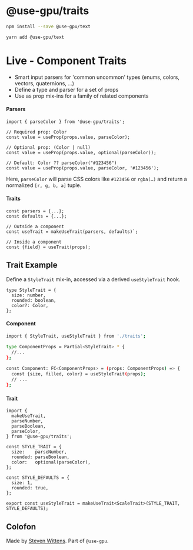 # @use-gpu/traits

```sh
npm install --save @use-gpu/text
```

```sh
yarn add @use-gpu/text
```

# Live - Component Traits

- Smart input parsers for 'common uncommon' types (enums, colors, vectors, quaternions, ...)
- Define a type and parser for a set of props
- Use as prop mix-ins for a family of related components

#### Parsers

```tsx
import { parseColor } from '@use-gpu/traits';

// Required prop: Color
const value = useProp(props.value, parseColor);

// Optional prop: (Color | null)
const value = useProp(props.value, optional(parseColor));

// Default: Color ?? parseColor("#123456")
const value = useProp(props.value, parseColor, '#123456');
```
Here, `parseColor` will parse CSS colors like `#123456` or `rgba(…)` and return a normalized `[r, g, b, a]` tuple.

#### Traits

```tsx
const parsers = {...};
const defaults = {...};

// Outside a component
const useTrait = makeUseTrait(parsers, defaults)`;

// Inside a component
const {field} = useTrait(props);
```

## Trait Example

Define a `StyleTrait` mix-in, accessed via a derived `useStyleTrait` hook.

```tsx
type StyleTrait = {
  size: number,
  rounded: boolean,
  color?: Color,
};
```

#### Component

```sh
import { StyleTrait, useStyleTrait } from './traits';

type ComponentProps = Partial<StyleTrait> * {
  //...
};
  
const Component: FC<ComponentProps> = (props: ComponentProps) => {
  const {size, filled, color} = useStyleTrait(props);
  // ...
};
```

#### Trait

```tsx
import {
  makeUseTrait,
  parseNumber,
  parseBoolean,
  parseColor,
} from '@use-gpu/traits';

const STYLE_TRAIT = {
  size:    parseNumber,
  rounded: parseBoolean,
  color:   optional(parseColor),
};

const STYLE_DEFAULTS = {
  size: 1,
  rounded: true,
};

export const useStyleTrait = makeUseTrait<ScaleTrait>(STYLE_TRAIT, STYLE_DEFAULTS);
```


## Colofon

Made by [Steven Wittens](https://acko.net). Part of `@use-gpu`.

